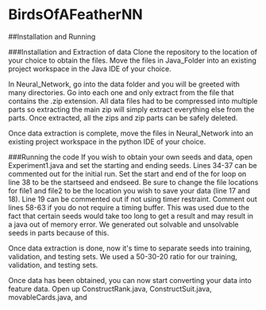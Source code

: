# BirdsOfAFeatherNN

##Installation and Running

###Installation and Extraction of data
Clone the repository to the location of your choice to obtain the files. Move the files in Java_Folder into an existing project workspace in the Java IDE of your choice. 

In Neural_Network, go into the data folder and you will be greeted with many directories. Go into each one and only extract from the file that contains the .zip extension. All data files had to be compressed into multiple parts so extracting the main zip will simply extract everything else from the parts. Once extracted,  all the zips and zip parts can be safely deleted.

Once data extraction is complete, move the files in Neural_Network into an existing project workspace in the python IDE of your choice.

###Running the code
If you wish to obtain your own seeds and data, open Experiment1.java and set the starting and ending seeds. Lines 34-37 can be commented out for the initial run. Set the start and end of the for loop on line 38 to be the startseed and endseed. Be sure to change the file locations for file1 and file2 to be the location you wish to save your data (line 17 and 18). Line 19 can be commented out if not using timer restraint. Comment out lines 58-63 if you do not require a timing buffer. This was used due to the fact that certain seeds would take too long to get a result and may result in a java out of memory error. We generated out solvable and unsolvable seeds in parts because of this. 

Once data extraction is done, now it's time to separate seeds into training, validation, and testing sets. We used a 50-30-20 ratio for our training, validation, and testing sets. 

Once data has been obtained, you can now start converting your data into feature data. Open up ConstructRank.java, ConstructSuit.java, movableCards.java, and 
